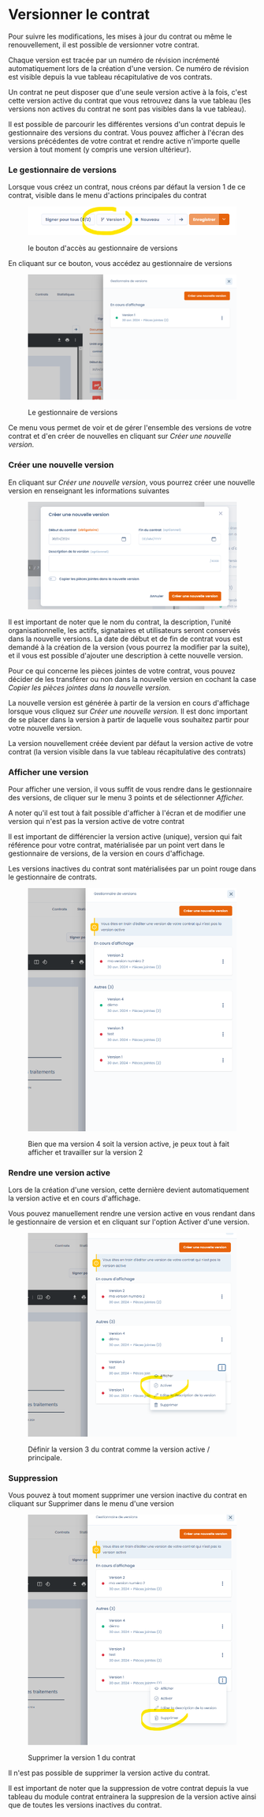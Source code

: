 # Versionner le contrat

Pour suivre les modifications, les mises à jour du contrat ou même le renouvellement, il  est possible de versionner votre contrat.

Chaque version est tracée par un numéro de révision incrémenté automatiquement lors de la création d'une version. Ce numéro de révision est visible depuis la vue tableau récapitulative de vos contrats.

Un contrat ne peut disposer que d'une seule version active à la fois, c'est cette version active du contrat que vous retrouvez dans la vue tableau (les versions non actives du contrat ne sont pas visibles dans la vue tableau).

Il est possible de parcourir les différentes versions d'un contrat depuis le gestionnaire des versions du contrat. Vous pouvez afficher à l'écran des versions précédentes de votre contrat et rendre active n'importe quelle version à tout moment (y compris une version ultérieur).

### Le gestionnaire de versions

Lorsque vous créez un contrat, nous créons par défaut la version 1 de ce contrat, visible dans le menu d'actions principales du contrat

<figure><img src="../../.gitbook/assets/image (352).png" alt=""><figcaption><p>le bouton d'accès au gestionnaire de versions</p></figcaption></figure>

En cliquant sur ce bouton, vous accédez au gestionnaire de versions

<figure><img src="../../.gitbook/assets/image (353).png" alt=""><figcaption><p>Le gestionnaire de versions</p></figcaption></figure>

Ce menu vous permet de voir et de gérer l'ensemble des versions de votre contrat et d'en créer de nouvelles en cliquant sur _Créer une nouvelle version._

### Créer une nouvelle version

En cliquant sur _Créer une nouvelle version_, vous pourrez créer une nouvelle version en renseignant les informations suivantes

<figure><img src="../../.gitbook/assets/image (354).png" alt=""><figcaption></figcaption></figure>

Il est important de noter que le nom du contrat, la description, l'unité organisationnelle, les actifs, signataires et utilisateurs seront conservés dans la nouvelle versions. La date de début et de fin de contrat vous est demandé à la création de la version (vous pourrez la modifier par la suite), et il vous est possible d'ajouter une description à cette nouvelle version.&#x20;

Pour ce qui concerne les pièces jointes de votre contrat, vous pouvez décider de les transférer ou non dans la nouvelle version en cochant la case _Copier les pièces jointes dans la nouvelle version._

La nouvelle version est générée à partir de la version en cours d'affichage lorsque vous cliquez sur _Créer une nouvelle version._ Il est donc important de se placer dans la version à partir de laquelle vous souhaitez partir pour votre nouvelle version.

La version nouvellement créée devient par défaut la version active de votre contrat (la version visible dans la vue tableau récapitulative des contrats)

### Afficher une version

Pour afficher une version, il vous suffit de vous rendre dans le gestionnaire des versions, de cliquer sur le menu 3 points et de sélectionner _Afficher._&#x20;

A noter qu'il est tout à fait possible d'afficher à l'écran et de modifier une version qui n'est pas la version active de votre contrat

Il est important de différencier la version active (unique), version qui fait référence pour votre contrat, matérialisée par un point vert dans le gestionnaire de versions, de la version en cours d'affichage.&#x20;

Les versions inactives du contrat sont matérialisées par un point rouge dans le gestionnaire de contrats.

<figure><img src="../../.gitbook/assets/image (341).png" alt=""><figcaption><p>Bien que ma version 4 soit la version active, je peux tout à fait afficher et travailler sur la version 2</p></figcaption></figure>

### Rendre une version active

Lors de la création d'une version, cette dernière devient automatiquement la version active et en cours d'affichage.&#x20;

Vous pouvez manuellement rendre une version active en vous rendant dans le gestionnaire de version et en cliquant sur l'option Activer d'une version.



<figure><img src="../../.gitbook/assets/image (342).png" alt=""><figcaption><p>Définir la version 3 du contrat comme la version active / principale.</p></figcaption></figure>

### Suppression

Vous pouvez à tout moment supprimer une version inactive du contrat en cliquant sur Supprimer dans le menu d'une version

<figure><img src="../../.gitbook/assets/image (343).png" alt=""><figcaption><p>Supprimer la version 1 du contrat</p></figcaption></figure>

Il n'est pas possible de supprimer la version active du contrat.&#x20;

Il est important de noter que la suppression de votre contrat depuis la vue tableau du module contrat entrainera la suppresion de la version active ainsi que de toutes les versions inactives du contrat.
